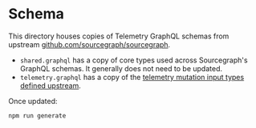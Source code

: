 # Schema

This directory houses copies of Telemetry GraphQL schemas from upstream [github.com/sourcegraph/sourcegraph](https://github.com/sourcegraph/sourcegraph).

- `shared.graphql` has a copy of core types used across Sourcegraph's GraphQL schemas. It generally does not need to be updated.
- `telemetry.graphql` has a copy of the [telemetry mutation input types defined upstream](https://github.com/sourcegraph/sourcegraph/blob/main/cmd/frontend/graphqlbackend/telemetry.graphql).

Once updated:

```sh
npm run generate
```
